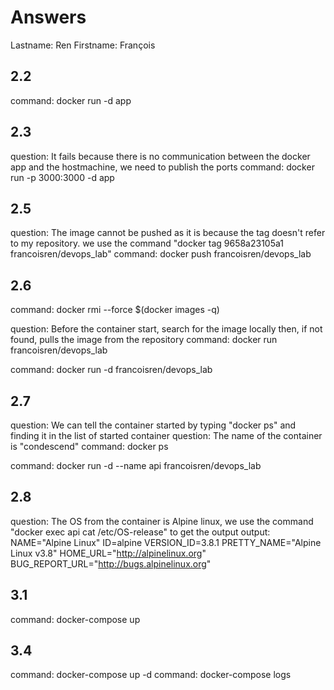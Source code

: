 # Answers

Lastname: Ren
Firstname: François

## 2.2
command: docker run -d app

## 2.3
question: It fails because there is no communication between the docker app and the hostmachine, we need to publish the ports
command: docker run -p 3000:3000 -d app

## 2.5
question: The image cannot be pushed as it is because the tag doesn't refer to my repository. we use the command "docker tag 9658a23105a1 francoisren/devops_lab"
command: docker push francoisren/devops_lab

## 2.6
command: docker rmi --force $(docker images -q)

question: Before the container start, search for the image locally then, if not found, pulls the image from the repository
command: docker run francoisren/devops_lab

command: docker run -d francoisren/devops_lab

## 2.7
question: We can tell the container started by typing "docker ps" and finding it in the list of started container
question: The name of the container is "condescend"
command: docker ps

command: docker run -d --name api francoisren/devops_lab

## 2.8
question: The OS from the container is Alpine linux, we use the command "docker exec api cat /etc/OS-release" to get the output
output: NAME="Alpine Linux"
ID=alpine
VERSION_ID=3.8.1
PRETTY_NAME="Alpine Linux v3.8"
HOME_URL="http://alpinelinux.org"
BUG_REPORT_URL="http://bugs.alpinelinux.org"

## 3.1
command: docker-compose up

## 3.4
command: docker-compose up -d
command: docker-compose logs

    
      
